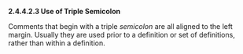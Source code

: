 **2.4.4.2.3 Use of Triple Semicolon** 

Comments that begin with a triple *semicolon* are all aligned to the left margin. Usually they are used prior to a definition or set of definitions, rather than within a definition. 

